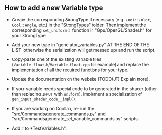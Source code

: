 ## How to add a new Variable type

- Create the corresponding StrongType if necessary (e.g. `Cool::Color`, `Cool::Angle`, etc.) in the "StrongTypes" folder. Then implement the corresponding `set_uniform()` function in "Gpu/OpenGL/Shader.h" for your StrongType.

- Add your new type in "generator_variables.py" AT THE END OF THE LIST (otherwise the serialization will get messed up) and run the script.

- Copy-paste one of the existing Variable files (`Variable_float.h`/`Variable_float.cpp` for example) and replace the implementation of all the required functions for your type.

- Update the documentation on the website (TODO(JF) Explain more).

- If your variable needs special code to be generated in the shader (other than replacing `INPUT` with `uniform`), implement a specialization of `gen_input_shader_code__impl()`.

- If you are working on Coollab, re-run the "src/Commands/generate_commands.py" and "src/Commands/generate_set_variable_commands.py" scripts.

- Add it to *TestVariables.h".